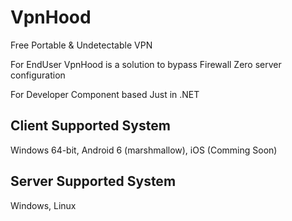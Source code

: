 # VpnHood
Free Portable & Undetectable VPN

For EndUser
VpnHood is a solution to bypass Firewall 
Zero server configuration

For Developer
Component based 
Just in .NET


## Client Supported System
Windows 64-bit, Android 6 (marshmallow), iOS (Comming Soon)

## Server Supported System
Windows, Linux
